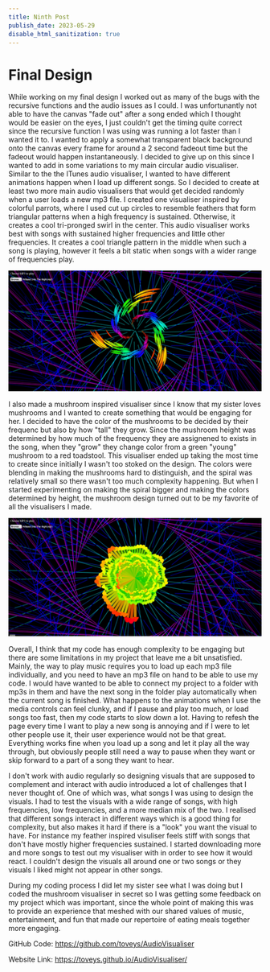 ```yaml
---
title: Ninth Post
publish_date: 2023-05-29
disable_html_sanitization: true
---
```


# Final Design

While working on my final design I worked out as many of the bugs with the recursive functions and the audio issues as I could.
I was unfortunantly not able to have the canvas "fade out" after a song ended which I thought would be easier on the eyes, I just couldn't get the timing quite correct since the recursive function I was using was running a lot faster than I wanted it to. I wanted to apply a somewhat transparent black background onto the canvas every frame for around a 2 second fadeout time but the fadeout would happen instantaneously. I decided to give up on this since I wanted to add in some variations to my main circular audio visualiser. Similar to the the ITunes audio visualiser, I wanted to have different animations happen when I load up different songs. So I decided to create at least two more main audio visualisers that would get decided randomly when a user loads a new mp3 file. I created one visualiser inspired by colorful parrots, where I used cut up circles to resemble feathers that form triangular patterns when a high frequency is sustained. Otherwise, it creates a cool tri-pronged swirl in the center. This audio visualiser works best with songs with sustained higher frequencies and little other frequencies. It creates a cool triangle pattern in the middle when such a song is playing, however it feels a bit static when songs with a wider range of frequencies play.

![Feather Theme](../imagesFinal/feather%20theme.jpg)

I also made a mushroom inspired visualiser since I know that my sister loves mushrooms and I wanted to create something that would be engaging for her. 
I decided to have the color of the mushrooms to be decided by their frequenc but also by how "tall" they grow. Since the mushroom height was determined by how much of the frequency they are assignened to exists in the song, when they "grow" they change color from a green "young" mushroom to a red toadstool. This visualiser ended up taking the most time to create since initially I wasn't too stoked on the design. The colors were blending in making the mushrooms hard to distinguish, and the spiral was relatively small so there wasn't too much complexity happening. But when I started experimenting on making the spiral bigger and making the colors determined by height, the mushroom design turned out to be my favorite of all the visualisers I made.

![Mushroom Theme](../imagesFinal/mushroom%20theme.jpg)

Overall, I think that my code has enough complexity to be engaging but there are some limitations in my project that leave me a bit unsatisfied. Mainly, the way to play music requires you to load up each mp3 file individually, and you need to have an mp3 file on hand to be able to use my code. I would have wanted to be able to connect my project to a folder with mp3s in them and have the next song in the folder play automatically when the current song is finished. What happens to the animations when I use the media controls can feel clunky, and if I pause and play too much, or load songs too fast, then my code starts to slow down a lot. Having to refesh the page every time I want to play a new song is annoying and if I were to let other people use it, their user experience would not be that great. Everything works fine when you load up a song and let it play all the way through, but obviously people still need a way to pause when they want or skip forward to a part of a song they want to hear.

I don't work with audio regularly so designing visuals that are supposed to complement and interact with audio introduced a lot of challenges that I never thought of. One of which was, what songs I was using to design the visuals. I had to test the visuals with a wide range of songs, with high frequencies, low frequencies, and a more median mix of the two. I realised that different songs interact in different ways which is a good thing for complexity, but also makes it hard if there is a "look" you want the visual to have. For instance my feather inspired visuliser feels stiff with songs that don't have mostly higher frequencies sustained. I started downloading more and more songs to test out my visualiser with in order to see how it would react. I couldn't design the visuals all around one or two songs or they visuals I liked might not appear in other songs.

During my coding process I did let my sister see what I was doing but I coded the mushroom visualiser in secret so I was getting some feedback on my project which was important, since the whole point of making this was to provide an experience that meshed with our shared values of music, entertainment, and fun that made our repertoire of eating meals together more engaging.

GitHub Code:
https://github.com/toveys/AudioVisualiser

Website Link:
https://toveys.github.io/AudioVisualiser/